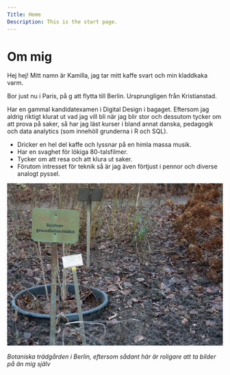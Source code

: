 ```yaml
---
Title: Home
Description: This is the start page.
---
```


Om mig
==========================

Hej hej! Mitt namn är Kamilla, jag tar mitt kaffe svart och min kladdkaka varm.

Bor just nu i Paris, på g att flytta till Berlin. Ursprungligen från Kristianstad.

Har en gammal kandidatexamen i Digital Design i bagaget. Eftersom jag aldrig riktigt klurat ut vad jag vill bli när jag blir stor och dessutom tycker om att prova på saker, 
så har jag läst kurser i bland annat danska, pedagogik och data analytics (som innehöll grunderna i R och SQL).

- Dricker en hel del kaffe och lyssnar på en himla massa musik.
- Har en svaghet för lökiga 80-talsfilmer.
- Tycker om att resa och att klura ut saker.
- Förutom intresset för teknik så är jag även förtjust i pennor och diverse analogt pyssel.

![krstd](assets/img/botanischer_garten.jpg)

*Botaniska trädgården i Berlin, eftersom sådant här är roligare att ta bilder på än mig själv*

